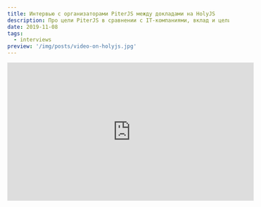 ```yaml
---
title: Интервью с организаторами PiterJS между докладами на HolyJS
description: Про цели PiterJS в сравнении с IT-компаниями, вклад и цели организаторов, про культуру поведения на PiterJS
date: 2019-11-08
tags:
  - interviews
preview: '/img/posts/video-on-holyjs.jpg'
---
```


<iframe width="560" height="315" src="https://www.youtube-nocookie.com/embed/s-sPURN_hm8?start=13550" frameborder="0" allow="accelerometer; autoplay; clipboard-write; encrypted-media; gyroscope; picture-in-picture" allowfullscreen></iframe>
